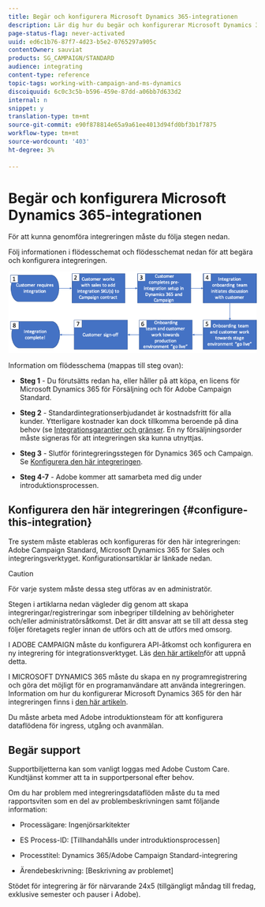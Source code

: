 ```yaml
---
title: Begär och konfigurera Microsoft Dynamics 365-integrationen
description: Lär dig hur du begär och konfigurerar Microsoft Dynamics 365 med integrering av Campaign Standarder
page-status-flag: never-activated
uuid: ed6c1b76-87f7-4d23-b5e2-0765297a905c
contentOwner: sauviat
products: SG_CAMPAIGN/STANDARD
audience: integrating
content-type: reference
topic-tags: working-with-campaign-and-ms-dynamics
discoiquuid: 6c0c3c5b-b596-459e-87dd-a06bb7d633d2
internal: n
snippet: y
translation-type: tm+mt
source-git-commit: e90f878814e65a9a61ee4013d94fd0bf3b1f7875
workflow-type: tm+mt
source-wordcount: '403'
ht-degree: 3%

---
```



# Begär och konfigurera Microsoft Dynamics 365-integrationen

För att kunna genomföra integreringen måste du följa stegen nedan.

Följ informationen i flödesschemat och flödesschemat nedan för att begära och konfigurera integreringen.

![](assets/provisioning-wf.png)

Information om flödesschema (mappas till steg ovan):

* **Steg 1** - Du förutsätts redan ha, eller håller på att köpa, en licens för Microsoft Dynamics 365 för Försäljning och för Adobe Campaign Standard.

* **Steg 2** - Standardintegrationserbjudandet är kostnadsfritt för alla kunder. Ytterligare kostnader kan dock tillkomma beroende på dina behov (se [Integrationsgarantier och gränser](../../integrating/using/ms-dynamics-365-integration-guardrails.md). En ny försäljningsorder måste signeras för att integreringen ska kunna utnyttjas.

* **Steg 3** - Slutför förintegreringsstegen för Dynamics 365 och Campaign. Se [Konfigurera den här integreringen](#configure-this-integration).

* **Steg 4-7** - Adobe kommer att samarbeta med dig under introduktionsprocessen.

## Konfigurera den här integreringen {#configure-this-integration}

Tre system måste etableras och konfigureras för den här integreringen: Adobe Campaign Standard, Microsoft Dynamics 365 for Sales och integreringsverktyget. Konfigurationsartiklar är länkade nedan.

>[!CAUTION]
>
>För varje system måste dessa steg utföras av en administratör.
>
>Stegen i artiklarna nedan vägleder dig genom att skapa integreringar/registreringar som inbegriper tilldelning av behörigheter och/eller administratörsåtkomst.  Det är ditt ansvar att se till att dessa steg följer företagets regler innan de utförs och att de utförs med omsorg.

I ADOBE CAMPAIGN måste du konfigurera API-åtkomst och konfigurera en ny integrering för integrationsverktyget. Läs [den här artikeln](../../integrating/using/configure-adobe-io-for-ms-dynamic.md)för att uppnå detta.

I MICROSOFT DYNAMICS 365 måste du skapa en ny programregistrering och göra det möjligt för en programanvändare att använda integreringen.  Information om hur du konfigurerar Microsoft Dynamics 365 för den här integreringen finns i [den här artikeln](../../integrating/using/configure-microsoft-dynamics-365-for-campaign-integration.md).

Du måste arbeta med Adobe introduktionsteam för att konfigurera dataflödena för ingress, utgång och avanmälan.


## Begär support

Supportbiljetterna kan som vanligt loggas med Adobe Custom Care. Kundtjänst kommer att ta in supportpersonal efter behov.

Om du har problem med integreringsdataflöden måste du ta med rapportsviten som en del av problembeskrivningen samt följande information:

* Processägare: Ingenjörsarkitekter

* ES Process-ID: [Tillhandahålls under introduktionsprocessen]

* Processtitel: Dynamics 365/Adobe Campaign Standard-integrering

* Ärendebeskrivning: [Beskrivning av problemet]

Stödet för integrering är för närvarande 24x5 (tillgängligt måndag till fredag, exklusive semester och pauser i Adobe).